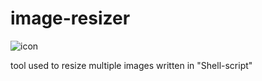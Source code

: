 # image-resizer



![icon](https://user-images.githubusercontent.com/91899799/154106592-a5934f1a-eee3-44cb-81b4-2bc82e20920a.png)


tool used to resize multiple images written in "Shell-script"
